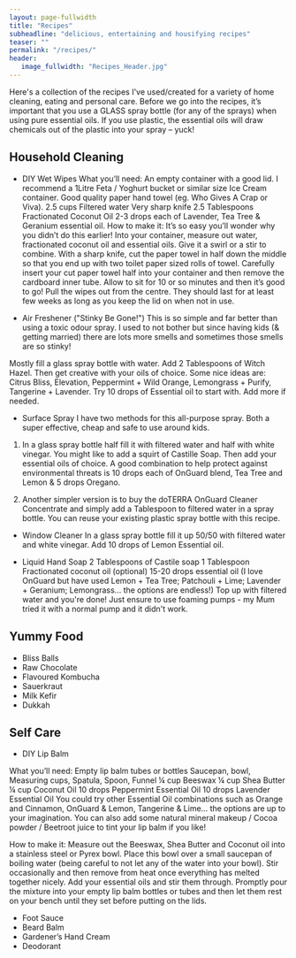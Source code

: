 ```yaml
---
layout: page-fullwidth
title: "Recipes"
subheadline: "delicious, entertaining and housifying recipes"
teaser: ""
permalink: "/recipes/"
header:
   image_fullwidth: "Recipes_Header.jpg"
---
```


Here's a collection of the recipes I've used/created for a variety of home cleaning, eating and personal care. 
Before we go into the recipes, it’s important that you use a GLASS spray bottle (for any of the sprays) when using pure essential oils. If you use plastic, the essential oils will draw chemicals out of the plastic into your spray – yuck! 

## Household Cleaning 
- DIY Wet Wipes
What you’ll need:
An empty container with a good lid. I recommend a 1Litre Feta / Yoghurt bucket or similar size Ice Cream container. 
Good quality paper hand towel (eg. Who Gives A Crap or Viva).
2.5 cups Filtered water
Very sharp knife
2.5 Tablespoons Fractionated Coconut Oil 
2-3 drops each of Lavender, Tea Tree & Geranium essential oil.
How to make it:
It’s so easy you’ll wonder why you didn’t do this earlier! 
Into your container, measure out water, fractionated coconut oil and essential oils. Give it a swirl or a stir to combine. 
With a sharp knife, cut the paper towel in half down the middle so that you end up with two toilet paper sized rolls of towel.
Carefully insert your cut paper towel half into your container and then remove the cardboard inner tube. 
Allow to sit for 10 or so minutes and then it’s good to go! Pull the wipes out from the centre. They should last for at least few weeks as long as you keep the lid on when not in use. 

- Air Freshener ("Stinky Be Gone!")
This is so simple and far better than using a toxic odour spray. I used to not bother but since having kids (& getting married) there are lots more smells and sometimes those smells are so stinky!

Mostly fill a glass spray bottle with water. Add 2 Tablespoons of Witch Hazel. Then get creative with your oils of choice. Some nice ideas are: Citrus Bliss, Elevation, Peppermint + Wild Orange, Lemongrass + Purify, Tangerine + Lavender. 
Try 10 drops of Essential oil to start with. Add more if needed. 

- Surface Spray
I have two methods for this all-purpose spray. Both a super effective, cheap and safe to use around kids. 

1. In a glass spray bottle half fill it with filtered water and half with white vinegar. 
You might like to add a squirt of Castille Soap. 
Then add your essential oils of choice. A good combination to help protect against environmental threats is 10 drops each of OnGuard blend, Tea Tree and Lemon & 5 drops Oregano. 

2. Another simpler version is to buy the doTERRA OnGuard Cleaner Concentrate and simply add a Tablespoon to filtered water in a spray bottle. You can reuse your existing plastic spray bottle with this recipe. 

- Window Cleaner 
In a glass spray bottle fill it up 50/50 with filtered water and white vinegar. Add 10 drops of Lemon Essential oil. 

- Liquid Hand Soap
2 Tablespoons of Castile soap
1 Tablespoon Fractionated coconut oil (optional)
15-20 drops essential oil (I love OnGuard but have used Lemon + Tea Tree; Patchouli + Lime; Lavender + Geranium; Lemongrass... the options are endless!)
Top up with filtered water and you're done!
Just ensure to use foaming pumps - my Mum tried it with a normal pump and it didn't work.

## Yummy Food
- Bliss Balls
- Raw Chocolate
- Flavoured Kombucha 
- Sauerkraut 
- Milk Kefir
- Dukkah 

## Self Care
- DIY Lip Balm

What you’ll need:
Empty lip balm tubes or bottles
Saucepan, bowl, Measuring cups, Spatula, Spoon, Funnel
¼ cup Beeswax
¼ cup Shea Butter
¼ cup Coconut Oil 
10 drops Peppermint Essential Oil
10 drops Lavender Essential Oil 
You could try other Essential Oil combinations such as Orange and Cinnamon, OnGuard & Lemon, Tangerine & Lime… the options are up to your imagination. You can also add some natural mineral makeup / Cocoa powder / Beetroot juice to tint your lip balm if you like!

How to make it:
Measure out the Beeswax, Shea Butter and Coconut oil into a stainless steel or Pyrex bowl. Place this bowl over a small saucepan of boiling water (being careful to not let any of the water into your bowl). Stir occasionally and then remove from heat once everything has melted together nicely. Add your essential oils and stir them through. Promptly pour the mixture into your empty lip balm bottles or tubes and then let them rest on your bench until they set before putting on the lids. 



- Foot Sauce
- Beard Balm 
- Gardener’s Hand Cream
- Deodorant 

